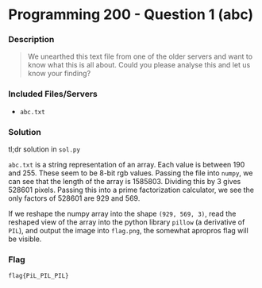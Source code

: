 # Programming 200 - Question 1 (abc)

### Description

> We unearthed this text file from one of the older servers and want to know
> what this is all about. Could you please analyse this and let us know your
> finding?

### Included Files/Servers

* `abc.txt`

### Solution

tl;dr solution in `sol.py`

`abc.txt` is a string representation of an array. Each value is between 190 and
255. These seem to be 8-bit rgb values. Passing the file into `numpy`, we can
see that the length of the array is 1585803. Dividing this by 3 gives 528601
pixels. Passing this into a prime factorization calculator, we see the only
factors of 528601 are 929 and 569.

If we reshape the numpy array into the shape `(929, 569, 3)`, read the reshaped
view of the array into the python library `pillow` (a derivative of `PIL`),
and output the image into `flag.png`, the somewhat apropros flag will be
visible.

### Flag

    flag{PiL_PIL_PIL}
